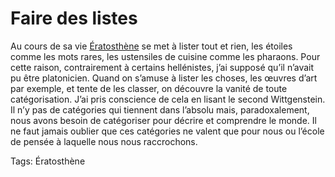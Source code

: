 # Faire des listes

Au cours de sa vie [Ératosthène](http://blog.tcrouzet.com/eratosthene/) se met à lister tout et rien, les étoiles comme les mots rares, les ustensiles de cuisine comme les pharaons. Pour cette raison, contrairement à certains hellénistes, j’ai supposé qu’il n’avait pu être platonicien. Quand on s’amuse à lister les choses, les œuvres d’art par exemple, et tente de les classer, on découvre la vanité de toute catégorisation. J’ai pris conscience de cela en lisant le second Wittgenstein. Il n’y pas de catégories qui tiennent dans l’absolu mais, paradoxalement, nous avons besoin de catégoriser pour décrire et comprendre le monde. Il ne faut jamais oublier que ces catégories ne valent que pour nous ou l’école de pensée à laquelle nous nous raccrochons.

Tags: Ératosthène